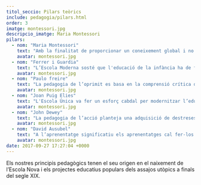 ```yaml
---
titol_seccio: Pilars teòrics
include: pedagogia/pilars.html
order: 3
imatge: montessori.jpg
descripcio_imatge: Maria Montessori
pilars:
  - nom: "Maria Montessori"
    text: "Amb la finalitat de proporcionar un coneixement global i no parcel·lat en matèries, Montessori posa èmfasi en el desenvolupament de l'infant, sent aquest el centre de l'educació."
    avatar: montessori.jpg
  - nom: "Ferrer i Guardia"
    text: "L’Escola Moderna sosté que l'educació de la infància ha de fonamentar-se sobre una base científica i racional; en conseqüència, cal separar d'ella tota noció mística o sobrenatural."
    avatar: montessori.jpg
  - nom: "Paulo freire"
    text: "La pedagogia de l’oprimit es basa en la comprensió crítica de la realitat social, política i econòmica en la qual està l’alfabetitzat. L’educació es considera un mitjà per construir llibertats."
    avatar: montessori.jpg
  - nom: "Joan Puig Elies"
    text: "L'Escola Única va fer un esforç cabdal per modernitzar l’educació a Catalunya recollint tot el llegat pedagògic anterior i es va proposar regenerar la societat a traves de l’educació."
    avatar: montessori.jpg
  - nom: "John Dewey"
    text: "La pedagogia de l’acció planteja una adquisició de destreses a través de les situacions de la vida. Els alumnes i les alumnes es converteixen en investigadors que observen, consulten i actuen."
    avatar: montessori.jpg
  - nom: "David Ausubel"
    text: "A l’aprenentatge significatiu els aprenentatges cal fer-los a través del descobriment. Els continguts han de tenir significat en si mateixos i el significat potencial ha d’assentar amb lògica en els coneixements previs de l’alumnat."
    avatar: montessori.jpg
date: 2017-09-27 17:27:04 +0000
---
```

Els nostres principis pedagògics tenen el seu origen en el naixement de l’Escola Nova i els projectes educatius populars dels assajos utòpics a finals del segle XIX.
